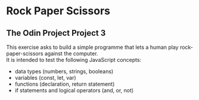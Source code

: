 # Rock Paper Scissors
## The Odin Project Project 3
This exercise asks to build a simple programme that lets a human play rock-paper-scissors against the computer.\
It is intended to test the following JavaScript concepts:
- data types (numbers, strings, booleans)
- variables (const, let, var)
- functions (declaration, return statement)
- if statements and logical operators (and, or, not)
